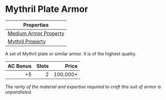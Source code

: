 # Mythril Plate Armor

| Properties                                                                  |
| --------------------------------------------------------------------------- |
| [Medium Armor Property](../../Armor%20Properties/Medium%20Armor%20Property.md) |
| [Mythril Property](../../Material%20Properties/Mythril%20Property.md)    |

A set of Mythril plate or similar armor. It is of the highest quality.

| AC Bonus | Slots |    Price |
| -------: | ----: | -------: |
|       +5 |     2 | 100,000+ |

*The rarity of the material and expertise required to craft this suit of armor is unparalleled.*
